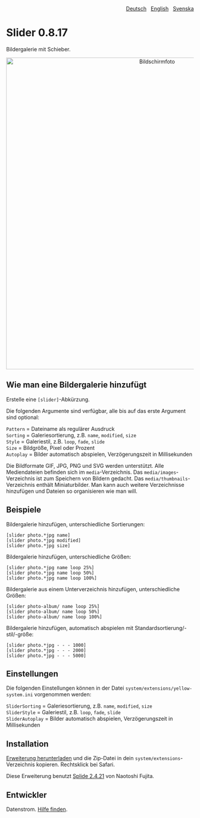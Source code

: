 <p align="right"><a href="README-de.md">Deutsch</a> &nbsp; <a href="README.md">English</a> &nbsp; <a href="README-sv.md">Svenska</a></p>

# Slider 0.8.17

Bildergalerie mit Schieber.

<p align="center"><img src="slider-screenshot.png?raw=true" width="795" height="836" alt="Bildschirmfoto"></p>

## Wie man eine Bildergalerie hinzufügt

Erstelle eine `[slider]`-Abkürzung.

Die folgenden Argumente sind verfügbar, alle bis auf das erste Argument sind optional:

`Pattern` = Dateiname als regulärer Ausdruck  
`Sorting` = Galeriesortierung, z.B. `name`, `modified`, `size`  
`Style` = Galeriestil, z.B. `loop`, `fade`, `slide`  
`Size` = Bildgröße, Pixel oder Prozent    
`Autoplay` = Bilder automatisch abspielen, Verzögerungszeit in Millisekunden  

Die Bildformate GIF, JPG, PNG und SVG werden unterstützt. Alle Mediendateien befinden sich im `media`-Verzeichnis. Das `media/images`-Verzeichnis ist zum Speichern von Bildern gedacht. Das `media/thumbnails`-Verzeichnis enthält Miniaturbilder. Man kann auch weitere Verzeichnisse hinzufügen und Dateien so organisieren wie man will.

## Beispiele

Bildergalerie hinzufügen, unterschiedliche Sortierungen:

    [slider photo.*jpg name]
    [slider photo.*jpg modified]
    [slider photo.*jpg size]

Bildergalerie hinzufügen, unterschiedliche Größen:

    [slider photo.*jpg name loop 25%]
    [slider photo.*jpg name loop 50%]
    [slider photo.*jpg name loop 100%]

Bildergalerie aus einem Unterverzeichnis hinzufügen, unterschiedliche Größen:

    [slider photo-album/ name loop 25%]
    [slider photo-album/ name loop 50%]
    [slider photo-album/ name loop 100%]

Bildergalerie hinzufügen, automatisch abspielen mit Standardsortierung/-stil/-größe:

    [slider photo.*jpg - - - 1000]
    [slider photo.*jpg - - - 2000]
    [slider photo.*jpg - - - 5000]

## Einstellungen

Die folgenden Einstellungen können in der Datei `system/extensions/yellow-system.ini` vorgenommen werden:

`SliderSorting` = Galeriesortierung, z.B. `name`, `modified`, `size`  
`SliderStyle` = Galeriestil, z.B. `loop`, `fade`, `slide`  
`SliderAutoplay` = Bilder automatisch abspielen, Verzögerungszeit in Millisekunden  

## Installation

[Erweiterung herunterladen](https://github.com/datenstrom/yellow-extensions/raw/master/zip/slider.zip) und die Zip-Datei in dein `system/extensions`-Verzeichnis kopieren. Rechtsklick bei Safari.

Diese Erweiterung benutzt [Splide 2.4.21](https://github.com/Splidejs/splide) von Naotoshi Fujita.

## Entwickler

Datenstrom. [Hilfe finden](https://datenstrom.se/de/yellow/help/).
